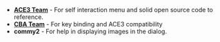 * [**ACE3 Team**](https://github.com/acemod/ACE3/blob/master/AUTHORS.txt) - For self interaction menu and solid open source code to reference.
* [**CBA Team**](https://github.com/CBATeam/CBA_A3/graphs/contributors) - For key binding and ACE3 compatibility
* **commy2** - For help in displaying images in the dialog.
